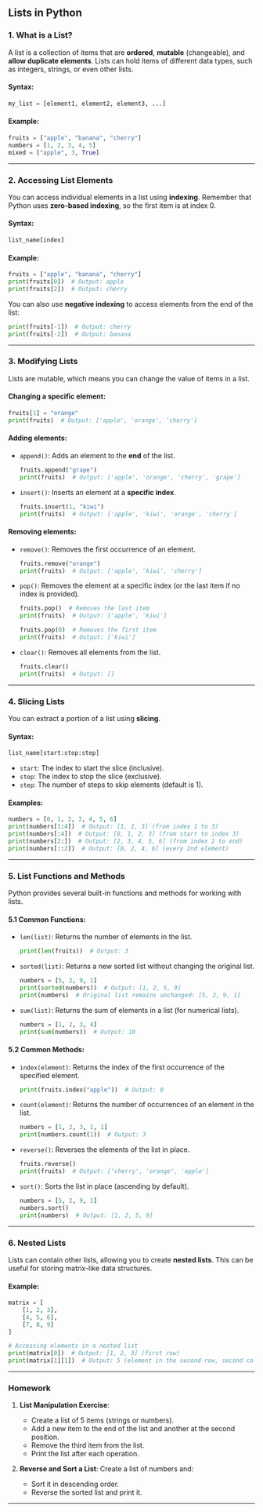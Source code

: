 ## **Lists in Python**

### **1. What is a List?**

A list is a collection of items that are **ordered**, **mutable** (changeable), and **allow duplicate elements**. Lists can hold items of different data types, such as integers, strings, or even other lists.

#### **Syntax**:
```python
my_list = [element1, element2, element3, ...]
```

#### **Example**:
```python
fruits = ["apple", "banana", "cherry"]
numbers = [1, 2, 3, 4, 5]
mixed = ["apple", 3, True]
```

---

### **2. Accessing List Elements**

You can access individual elements in a list using **indexing**. Remember that Python uses **zero-based indexing**, so the first item is at index 0.

#### **Syntax**:
```python
list_name[index]
```

#### **Example**:
```python
fruits = ["apple", "banana", "cherry"]
print(fruits[0])  # Output: apple
print(fruits[2])  # Output: cherry
```

You can also use **negative indexing** to access elements from the end of the list:
```python
print(fruits[-1])  # Output: cherry
print(fruits[-2])  # Output: banana
```

---

### **3. Modifying Lists**

Lists are mutable, which means you can change the value of items in a list.

#### **Changing a specific element**:
```python
fruits[1] = "orange"
print(fruits)  # Output: ['apple', 'orange', 'cherry']
```

#### **Adding elements**:
- `append()`: Adds an element to the **end** of the list.
  ```python
  fruits.append("grape")
  print(fruits)  # Output: ['apple', 'orange', 'cherry', 'grape']
  ```

- `insert()`: Inserts an element at a **specific index**.
  ```python
  fruits.insert(1, "kiwi")
  print(fruits)  # Output: ['apple', 'kiwi', 'orange', 'cherry']
  ```

#### **Removing elements**:
- `remove()`: Removes the first occurrence of an element.
  ```python
  fruits.remove("orange")
  print(fruits)  # Output: ['apple', 'kiwi', 'cherry']
  ```

- `pop()`: Removes the element at a specific index (or the last item if no index is provided).
  ```python
  fruits.pop()  # Removes the last item
  print(fruits)  # Output: ['apple', 'kiwi']
  
  fruits.pop(0)  # Removes the first item
  print(fruits)  # Output: ['kiwi']
  ```

- `clear()`: Removes all elements from the list.
  ```python
  fruits.clear()
  print(fruits)  # Output: []
  ```

---

### **4. Slicing Lists**

You can extract a portion of a list using **slicing**.

#### **Syntax**:
```python
list_name[start:stop:step]
```

- `start`: The index to start the slice (inclusive).
- `stop`: The index to stop the slice (exclusive).
- `step`: The number of steps to skip elements (default is 1).

#### **Examples**:
```python
numbers = [0, 1, 2, 3, 4, 5, 6]
print(numbers[1:4])  # Output: [1, 2, 3] (from index 1 to 3)
print(numbers[:4])  # Output: [0, 1, 2, 3] (from start to index 3)
print(numbers[2:])  # Output: [2, 3, 4, 5, 6] (from index 2 to end)
print(numbers[::2])  # Output: [0, 2, 4, 6] (every 2nd element)
```

---

### **5. List Functions and Methods**

Python provides several built-in functions and methods for working with lists.

#### **5.1 Common Functions**:
- `len(list)`: Returns the number of elements in the list.
  ```python
  print(len(fruits))  # Output: 3
  ```

- `sorted(list)`: Returns a new sorted list without changing the original list.
  ```python
  numbers = [5, 2, 9, 1]
  print(sorted(numbers))  # Output: [1, 2, 5, 9]
  print(numbers)  # Original list remains unchanged: [5, 2, 9, 1]
  ```

- `sum(list)`: Returns the sum of elements in a list (for numerical lists).
  ```python
  numbers = [1, 2, 3, 4]
  print(sum(numbers))  # Output: 10
  ```

#### **5.2 Common Methods**:
- `index(element)`: Returns the index of the first occurrence of the specified element.
  ```python
  print(fruits.index("apple"))  # Output: 0
  ```

- `count(element)`: Returns the number of occurrences of an element in the list.
  ```python
  numbers = [1, 2, 3, 1, 1]
  print(numbers.count(1))  # Output: 3
  ```

- `reverse()`: Reverses the elements of the list in place.
  ```python
  fruits.reverse()
  print(fruits)  # Output: ['cherry', 'orange', 'apple']
  ```

- `sort()`: Sorts the list in place (ascending by default).
  ```python
  numbers = [5, 2, 9, 1]
  numbers.sort()
  print(numbers)  # Output: [1, 2, 5, 9]
  ```

---

### **6. Nested Lists**

Lists can contain other lists, allowing you to create **nested lists**. This can be useful for storing matrix-like data structures.

#### **Example**:
```python
matrix = [
    [1, 2, 3],
    [4, 5, 6],
    [7, 8, 9]
]

# Accessing elements in a nested list
print(matrix[0])  # Output: [1, 2, 3] (first row)
print(matrix[1][1])  # Output: 5 (element in the second row, second column)
```

---

### **Homework**

1. **List Manipulation Exercise**:
   - Create a list of 5 items (strings or numbers).
   - Add a new item to the end of the list and another at the second position.
   - Remove the third item from the list.
   - Print the list after each operation.

2. **Reverse and Sort a List**:
   Create a list of numbers and:
   - Sort it in descending order.
   - Reverse the sorted list and print it.

---

